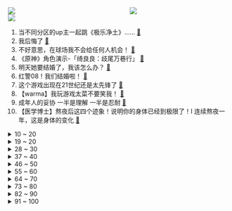 <div >
	<a style="float:left;width:55%;" href = "https://github.com/anuraghazra/github-readme-stats">
	 <img src = "https://github-readme-stats.vercel.app/api?username=iuuuuuaena&theme=buefy&show_icons=true"/>
	</a>
	<a  style="float:right;width:45%" href = "https://github.com/anuraghazra/github-readme-stats">
	 <img  src="https://github-readme-stats.vercel.app/api/top-langs/?username=anuraghazra&layout=compact"/>
	</a>
	</div>

[![](https://img.shields.io/badge/jxd-@jxdgogogo.xyz-yellowgreen.svg)](https://www.jxdgogogo.xyz)<br>
1. 当不同分区的up主一起跳《极乐净土》…… [:link:](//www.bilibili.com/video/BV1nX4y1C72J) <br>
2. 我后悔了 [:link:](//www.bilibili.com/video/BV1yh411F7Yt) <br>
3. 不好意思，在球场我不会给任何人机会！ [:link:](//www.bilibili.com/video/BV1ks4y1M7sz) <br>
4. 《原神》角色演示-「绮良良：歧尾万巷行」 [:link:](//www.bilibili.com/video/BV1sP411d7Jc) <br>
5. 明天她要结婚了，我该怎么办？ [:link:](//www.bilibili.com/video/BV1Ws4y1M7e2) <br>
6. 红警08！我们结婚啦！ [:link:](//www.bilibili.com/video/BV1WL411B7sT) <br>
7. 这个游戏出现在21世纪还是太先锋了 [:link:](//www.bilibili.com/video/BV1UV4y1z77S) <br>
8. 【warma】我玩游戏太菜不要笑我！ [:link:](//www.bilibili.com/video/BV1dk4y1L77W) <br>
9. 成年人的妥协 一半是理解 一半是忍耐 [:link:](//www.bilibili.com/video/BV1no4y1G7Ci) <br>
10. 【医学博士】熬夜后这四个迹象！说明你的身体已经到极限了！I 连续熬夜一年，这是身体的变化 [:link:](//www.bilibili.com/video/BV1pu411x7m8) <br>
<details>
<summary>10 ~ 20</summary>

11. 《     漫    展    拷    打     》🥵 [:link:](//www.bilibili.com/video/BV1Bu411x7fq) <br>
12. 坤 坤 大 战 四 天 王 [:link:](//www.bilibili.com/video/BV12V4y1z7U8) <br>
13. 挑战现场连线up主，把东西卖给他们！能成功吗？【第二期】 [:link:](//www.bilibili.com/video/BV1uk4y1j7gj) <br>
14. 喧闹任其喧闹 自有我自为之，我自风情万种 与世无争。 [:link:](//www.bilibili.com/video/BV11s4y1M7av) <br>
15. 要被这曹操盖饭笑死哈哈哈！ [:link:](//www.bilibili.com/video/BV1jP41197yV) <br>
16. 英雄联盟历史上最牛B的采访 [:link:](//www.bilibili.com/video/BV1eg4y1F7FW) <br>
17. 我画的……挺像的吧 [:link:](//www.bilibili.com/video/BV1fk4y1L74d) <br>
18. 【王国之泪】全网首发！最新科研成果，只要12矿真正全地形小摩托！无需不倒翁，海拉鲁最强百万悬挂稳定器诞生！ [:link:](//www.bilibili.com/video/BV1Xg4y1V7jb) <br>
19. 一片罂粟出墙来！ [:link:](//www.bilibili.com/video/BV1HV4y167PW) <br>
</details>
<details>
<summary>19 ~ 20</summary>

20. 《挑战给周淑怡当一天陪玩》 [:link:](//www.bilibili.com/video/BV1Jm4y187tw) <br>
21. 亚洲最年轻的国家在哪里？【奇葩小国47】 [:link:](//www.bilibili.com/video/BV1No4y1G7t3) <br>
22. 沉浸式吃席，花钱也吃不到的300人盛大傣族村宴，吃哭了。 [:link:](//www.bilibili.com/video/BV1qT411x7FR) <br>
23. 淄博烧烤，仨战士狂炫几百串，居然吃到四位数 [:link:](//www.bilibili.com/video/BV1T24y1T7Eo) <br>
24. 花7万元制作，但走进了长视频坟墓 [:link:](//www.bilibili.com/video/BV18o4y1G7yC) <br>
25. 【碧蓝航线6周年】「碧海流年，心跳如初——碧蓝航线6周年特别放送」全程回顾 [:link:](//www.bilibili.com/video/BV1Uo4y1F7eq) <br>
26. 带货主播推荐的“抗洪水果”，究竟能榨出多少汁？虚假宣传？ [:link:](//www.bilibili.com/video/BV1oo4y1F7QW) <br>
27. “心中有梦，何惧道阻且长！” [:link:](//www.bilibili.com/video/BV18X4y1C7Cw) <br>
28. 赛里木湖的是冰推呀！不是凌汛！地理原因来咯~ [:link:](//www.bilibili.com/video/BV15X4y117h9) <br>
</details>
<details>
<summary>28 ~ 30</summary>

29. 亚洲最大鲜切花市场——昆明斗南花卉市场的背后 [:link:](//www.bilibili.com/video/BV1QP411X7Q5) <br>
30. 【崩三&星铁】世界上的另一个我 [:link:](//www.bilibili.com/video/BV1ah4y1t7QT) <br>
31. 小潮team擂台赛 [:link:](//www.bilibili.com/video/BV19V4y1r7xR) <br>
32. 3×5+1发超大弹容量！开箱以色列塔沃尔TS12霰弹枪 [:link:](//www.bilibili.com/video/BV1Zz4y1t7Jv) <br>
33. 假如鸣人从小就掌握了九尾之力…… [:link:](//www.bilibili.com/video/BV1dc411w748) <br>
34. 谁说吃海鲜一定要被宰？这家大排档也太值辣！【怎么这么值ep60-万人海鲜广场】 [:link:](//www.bilibili.com/video/BV1ss4y1z7oY) <br>
35. 【假装讲电影】爆笑！穷小伙吃苦20年！才知自己竟是豪门富二代！于是王者归来！ [:link:](//www.bilibili.com/video/BV1Fs4y1u7E7) <br>
36. 马路狂飙，时速300公里！ [:link:](//www.bilibili.com/video/BV1T24y1T782) <br>
37. 【2023MSI】败者组决赛 5月20日 BLG vs T1 [:link:](//www.bilibili.com/video/BV15X4y1C7A1) <br>
</details>
<details>
<summary>37 ~ 40</summary>

38. “武陵猫捕鱼为业！” [:link:](//www.bilibili.com/video/BV1hM4y1t7tz) <br>
39. 今天讲个毛的演化史：毛皮鳞羽都是怎么起源的 [:link:](//www.bilibili.com/video/BV1no4y1G7Ck) <br>
40. 2023年真的太难了！我有点撑不住了… [:link:](//www.bilibili.com/video/BV11g4y1F7HF) <br>
41. 一个高中生自己写的歌——《向日葵先生》 [:link:](//www.bilibili.com/video/BV1xs4y1z7b9) <br>
42. 绝望周末又开始了 [:link:](//www.bilibili.com/video/BV1Xg4y1F7ds) <br>
43. 中 国 功 夫 [:link:](//www.bilibili.com/video/BV1DX4y117u5) <br>
44. 如何考前72小时快速增强记忆效果？一个100%有效的方法！【考生必看推荐】 [:link:](//www.bilibili.com/video/BV1Va4y1g7ZT) <br>
45. 警察管黑社会，黑社会管治安，曾经的香港到底有多黑暗？ [:link:](//www.bilibili.com/video/BV1TT411b7qD) <br>
46. 【(G)I-DLE】百万粉丝开箱! 我们是首个达成的KPOP团体? ! 谢谢大家, 会继续加油的~ [:link:](//www.bilibili.com/video/BV1Wu411x74E) <br>
</details>
<details>
<summary>46 ~ 50</summary>

47. 兆惠·平准战争：乾隆的怒火，如何摧毁一个国家？【乾隆往事】 [:link:](//www.bilibili.com/video/BV1cX4y1y7qR) <br>
48. 哪家排队去哪里！上海排大队的网红店真的名副其实吗？ [:link:](//www.bilibili.com/video/BV1ms4y1M7kc) <br>
49. 黑发高贵、红发卑贱？可怕的发色决定论，暴露了多少傲慢与偏见？ [:link:](//www.bilibili.com/video/BV16s4y1M7xY) <br>
50. 立标壁虎 [:link:](//www.bilibili.com/video/BV1sh411w7yX) <br>
51. 90天复原湖南沿街房 [:link:](//www.bilibili.com/video/BV11L41167MG) <br>
52. “ 在 肚 中 相 逢 ” [:link:](//www.bilibili.com/video/BV1Yu411x7Qu) <br>
53. 【罗翔】去过很多地方，看过很多美景，旅行的意义在哪里？ [:link:](//www.bilibili.com/video/BV1Fk4y1j79c) <br>
54. 女发一般，拍着玩，没多大变化，不开美颜滤镜磨皮哪些。 [:link:](//www.bilibili.com/video/BV1Lz4y1b7fr) <br>
55. 《明日方舟》玩法介绍 - 尖灭测试作战 [:link:](//www.bilibili.com/video/BV16h411w7im) <br>
</details>
<details>
<summary>55 ~ 60</summary>

56. 重锤领导良心 [:link:](//www.bilibili.com/video/BV1Fs4y1u7HT) <br>
57. 单人骑行两年多每天遇到许多人，总有键盘侠质疑我有团队，让他们来打假又不来 [:link:](//www.bilibili.com/video/BV1Sa4y1u7tj) <br>
58. 【TF家族】《一起去做的N件事》第二十四件事：逃跑计划，万宁之夜！ [:link:](//www.bilibili.com/video/BV1BX4y1C7f1) <br>
59. 这不是欺负老实人吗 [:link:](//www.bilibili.com/video/BV1Bs4y1z7ez) <br>
60. 《亮剑》番外篇：赛博战争 [:link:](//www.bilibili.com/video/BV17V4y1k7ye) <br>
61. 现实没有“CTRL＋Z” [:link:](//www.bilibili.com/video/BV1ss4y1M7Rw) <br>
62. 球2前120分钟究竟埋藏了多少细节？《流浪地球2》全片解析06 [:link:](//www.bilibili.com/video/BV17h411w7dT) <br>
63. 不知道怎么和这种人过十年的。。。 [:link:](//www.bilibili.com/video/BV1V24y1T7k8) <br>
64. 假如我看不见，iPhone可以带我出行吗？ [:link:](//www.bilibili.com/video/BV11m4y187Cu) <br>
</details>
<details>
<summary>64 ~ 70</summary>

65. 很多人说八大局变了，淄博变了？那就时隔一个月再来三刷淄博看看八大局有哪些不为人知的变化吧。 [:link:](//www.bilibili.com/video/BV1is4y1M7ya) <br>
66. 【何同学】为了找到流量密码，我们做了个假B站... [:link:](//www.bilibili.com/video/BV1AP411d7Qa) <br>
67. 消费者之夜 全新版本！我终于通关了！ [:link:](//www.bilibili.com/video/BV1CX4y1C7sM) <br>
68. 换种方式过假期 [:link:](//www.bilibili.com/video/BV1vu411x7c8) <br>
69. 不断开始吧，少年们 [:link:](//www.bilibili.com/video/BV1Mu411x7kA) <br>
70. 杰瑞：法庭上禁止说“可是雪啊，泰裤辣！！！！ [:link:](//www.bilibili.com/video/BV1XV4y1z7iY) <br>
71. 400元海鲜饭 VS 10元海鲜饭！价格相差40倍！有多大区别？ [:link:](//www.bilibili.com/video/BV1pX4y1C7xC) <br>
72. 【东盟十国12丨东南亚华人】敬祖宗、拜土地、讲中文，东南亚华人和我们到底有什么不同？ [:link:](//www.bilibili.com/video/BV1TM4y1q7M4) <br>
73. 能不能说一下，你都花过哪些冤枉钱，咱们互相避避坑。这些东西自己换比外面便宜好几倍 [:link:](//www.bilibili.com/video/BV1Vh4y1t77H) <br>
</details>
<details>
<summary>73 ~ 80</summary>

74. 这也能叫闹鬼？ [:link:](//www.bilibili.com/video/BV1zh411w75a) <br>
75. 最好的国产战争片之一，如今却被人遗忘了，看得我热泪盈眶 [:link:](//www.bilibili.com/video/BV1Ym4y187Zs) <br>
76. 应粉丝的要求，揍黄毛，抢糖花！ [:link:](//www.bilibili.com/video/BV1qg4y1F7zb) <br>
77. 倒霉机组的环球流浪记：迫于无奈流浪全球 成就壮举全靠接济 [:link:](//www.bilibili.com/video/BV1gz4y1b7zx) <br>
78. 耗时两年制作，一个视频看懂汉朝400年历史！【大汉王朝完结合集】 [:link:](//www.bilibili.com/video/BV1Z24y1K7nX) <br>
79. 黄金不比王者操作差？一区王者局直接开干 实践才是检验真理的唯一标准 [:link:](//www.bilibili.com/video/BV1Vh411F7Bd) <br>
80. 雪王已经有女朋友了，正式官宣，她叫：雪妹！ [:link:](//www.bilibili.com/video/BV1DV4y1z785) <br>
81. 将熔岩注入20KG钢锭 锻造《战神》奎托斯混沌之刃 [:link:](//www.bilibili.com/video/BV1Qc411w7wd) <br>
82. 三月七：忍不了啦！一拳把仙舟罗浮打爆！ [:link:](//www.bilibili.com/video/BV1Uk4y1L7rT) <br>
</details>
<details>
<summary>82 ~ 90</summary>

83. 那些震古烁今的造反名句，看完让你血脉偾张 [:link:](//www.bilibili.com/video/BV1ih411w7u8) <br>
84. 男生减速带 女生看不懂系列 [:link:](//www.bilibili.com/video/BV1Nz4y1b7Gi) <br>
85. Jiejie：卧槽 稻草人都能上韩服王者？ ？感觉可以偷一手 ！ [:link:](//www.bilibili.com/video/BV1vg4y1F7yZ) <br>
86. 【STN快报第七季16】奎托斯去取经，妖怪比他先到西天 [:link:](//www.bilibili.com/video/BV1Bd4y1Z7Lr) <br>
87. 大智若愚的马科长，有限的空间，极限的回答！ [:link:](//www.bilibili.com/video/BV1qo4y1F7r5) <br>
88. 马超：虽然我死了，但是我不服 [:link:](//www.bilibili.com/video/BV16g4y1F7K5) <br>
89. 为了吃一碗豪华冷面，我们居然在家研究上套餐包了... [:link:](//www.bilibili.com/video/BV1co4y1G7Yf) <br>
90. 景元和雷伊竟然是同一cv?!用赛尔号主题曲打开星穹铁道 [:link:](//www.bilibili.com/video/BV1UL41167N5) <br>
91. 【洗脑循环】哎呀呀~哎呀呀~真的这么洗脑吗~ [:link:](//www.bilibili.com/video/BV1sL411B7dK) <br>
</details>
<details>
<summary>91 ~ 100</summary>

92. 2023猫德学院大战狮子猫家族战斗开始-预告片 [:link:](//www.bilibili.com/video/BV11T411x73o) <br>
93. 这个喜仔怎么带我乱搞的哇！ [:link:](//www.bilibili.com/video/BV1wo4y1G7ue) <br>
94. “一起来邂逅宫崎骏的夏天” [:link:](//www.bilibili.com/video/BV1ao4y1G7UD) <br>
95. 我的世界：盘点那些国产顶级材质包！ [:link:](//www.bilibili.com/video/BV1tz4y1b71u) <br>
96. 星穹铁道最浪漫的支线，致黯淡星翻唱 [:link:](//www.bilibili.com/video/BV1Sh411w7pf) <br>
97. 三 十 岁，但 是 恐 婚 [:link:](//www.bilibili.com/video/BV19s4y1M7yN) <br>
98. 自建厂以来从未发生如此恶性事件，这事不光冲我，它也冲黑豹 [:link:](//www.bilibili.com/video/BV1VM4y1q7ZK) <br>
99. 你管这叫1-1？？ [:link:](//www.bilibili.com/video/BV1TT411b7nY) <br>
100. 在淄博烧烤店打工是一种什么体验 [:link:](//www.bilibili.com/video/BV12h4y1t7dV) <br>
</details>
